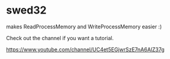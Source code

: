 # swed32
makes ReadProcessMemory and WriteProcessMemory easier :)


Check out the channel if you want a tutorial.

https://www.youtube.com/channel/UC4et5EGjwrSzE7nA6AlZ37g
